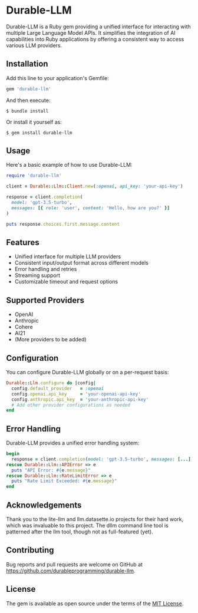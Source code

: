# Durable-LLM

Durable-LLM is a Ruby gem providing a unified interface for interacting with multiple Large Language Model APIs. It simplifies the integration of AI capabilities into Ruby applications by offering a consistent way to access various LLM providers.

## Installation

Add this line to your application's Gemfile:

```ruby
gem 'durable-llm'
```

And then execute:

```
$ bundle install
```

Or install it yourself as:

```
$ gem install durable-llm
```

## Usage

Here's a basic example of how to use Durable-LLM:

```ruby
require 'durable-llm'

client = Durable::Llm::Client.new(:openai, api_key: 'your-api-key')

response = client.completion(
  model: 'gpt-3.5-turbo',
  messages: [{ role: 'user', content: 'Hello, how are you?' }]
)

puts response.choices.first.message.content

```

## Features

- Unified interface for multiple LLM providers
- Consistent input/output format across different models
- Error handling and retries
- Streaming support
- Customizable timeout and request options

## Supported Providers

- OpenAI
- Anthropic
- Cohere
- AI21
- (More providers to be added)

## Configuration

You can configure Durable-LLM globally or on a per-request basis:

```ruby
Durable::Llm.configure do |config|
  config.default_provider   = :openai
  config.openai.api_key     = 'your-openai-api-key'
  config.anthropic.api_key  = 'your-anthropic-api-key'
  # Add other provider configurations as needed
end
```

## Error Handling

Durable-LLM provides a unified error handling system:

```ruby
begin
  response = client.completion(model: 'gpt-3.5-turbo', messages: [...])
rescue Durable::Llm::APIError => e
  puts "API Error: #{e.message}"
rescue Durable::Llm::RateLimitError => e
  puts "Rate Limit Exceeded: #{e.message}"
end
```

## Acknowledgements

Thank you to the lite-llm and llm.datasette.io projects for their hard work, which was invaluable to this project. The dllm command line tool is patterned after the llm tool, though not as full-featured (yet).

## Contributing

Bug reports and pull requests are welcome on GitHub at https://github.com/durableprogramming/durable-llm.

## License

The gem is available as open source under the terms of the [MIT License](https://opensource.org/licenses/MIT).
